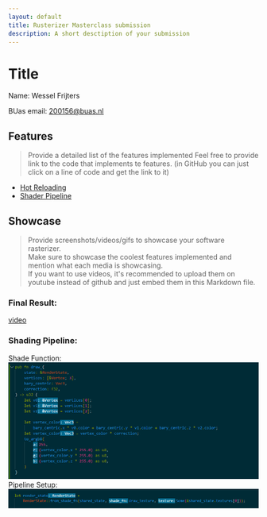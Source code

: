 ```yaml
---
layout: default
title: Rusterizer Masterclass submission
description: A short desctiption of your submission
---
```


# Title
Name: Wessel Frijters 

BUas email: 200156@buas.nl

## Features
> Provide a detailed list of the features implemented
> Feel free to provide link to the code that implements te features. (in GitHub you can just click on a line of code and get the link to it)

+ [Hot Reloading](https://github.com/wesselfr/ruster-submission/blob/main/src/window/src/reload.rs)
+ [Shader Pipeline](https://github.com/wesselfr/ruster-submission/blob/bba8190f9501e59644897c552a310f90a5b49f15/src/rusterizer/src/lib.rs#L227-L239)

## Showcase
> Provide screenshots/videos/gifs to showcase your software rasterizer.  
> Make sure to showcase the coolest features implemented and mention what each media is showcasing.  
> If you want to use videos, it's recommended to upload them on youtube instead of github and just embed them in this Markdown file.

### Final Result:
[video](https://www.youtube.com/shorts/WDwWc888Pxo)


### Shading Pipeline:
Shade Function:
![Alt text](../media/ShadeFunc1.PNG)
Pipeline Setup:
![Alt text](../media/ShadeFunc2.PNG)